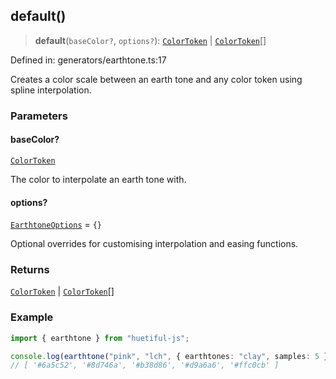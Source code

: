 ## default()

> **default**(`baseColor?`, `options?`): [`ColorToken`](../types.md#colortoken) \| [`ColorToken`](../types.md#colortoken)[]

Defined in: generators/earthtone.ts:17

Creates a color scale between an earth tone and any color token using spline interpolation.

### Parameters

#### baseColor?

[`ColorToken`](../types.md#colortoken)

The color to interpolate an earth tone with.

#### options?

[`EarthtoneOptions`](../types.md#earthtoneoptions) = `{}`

Optional overrides for customising interpolation and easing functions.

### Returns

[`ColorToken`](../types.md#colortoken) \| [`ColorToken`](../types.md#colortoken)[]

### Example

```ts
import { earthtone } from "huetiful-js";

console.log(earthtone("pink", "lch", { earthtones: "clay", samples: 5 }));
// [ '#6a5c52', '#8d746a', '#b38d86', '#d9a6a6', '#ffc0cb' ]
```
